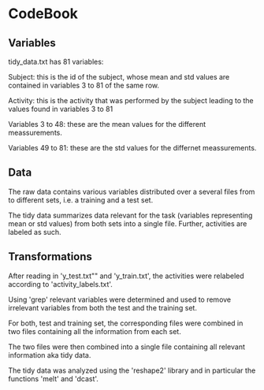 CodeBook
========================================================

<h2>Variables</h2>

tidy_data.txt has 81 variables:

Subject: this is the id of the subject, whose mean and std values are contained in variables 3 to 81 of the same row.

Activity: this is the activity that was performed by the subject leading to the values found in variables 3 to 81

Variables 3 to 48: these are the mean values for the different meassurements. 

Variables 49 to 81: these are the std values for the differnet meassurements.

<h2>Data</h2>

The raw data contains various variables distributed over a several files from to different sets, i.e. a training and a test set.

The tidy data summarizes data relevant for the task (variables representing mean or std values) from both sets into a single file. Further, activities are labeled as such.

<h2>Transformations</h2>
After reading in 'y_test.txt"" and 'y_train.txt', the activities were relabeled according to 'activity_labels.txt'.

Using 'grep' relevant variables were determined and used to remove irrelevant variables from both the test and the training set.

For both, test and training set, the corresponding files were combined in two files containing all the information from each set. 

The two files were then combined into a single file containing all relevant information aka tidy data.

The tidy data was analyzed using the 'reshape2' library and in particular the functions 'melt' and 'dcast'.




